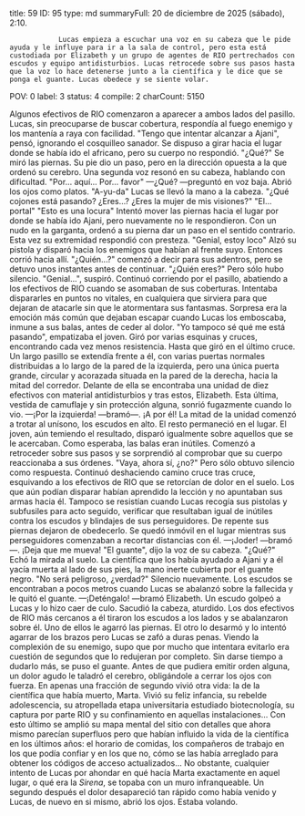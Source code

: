 title:          59
ID:             95
type:           md
summaryFull:    20 de diciembre de 2025 (sábado), 2:10.
                
                Lucas empieza a escuchar una voz en su cabeza que le pide ayuda y le influye para ir a la sala de control, pero esta está custodiada por Elizabeth y un grupo de agentes de RIO pertrechados con escudos y equipo antidisturbios. Lucas retrocede sobre sus pasos hasta que la voz lo hace detenerse junto a la científica y le dice que se ponga el guante. Lucas obedece y se siente volar.
POV:            0
label:          3
status:         4
compile:        2
charCount:      5150


Algunos efectivos de RIO comenzaron a aparecer a ambos lados del pasillo. Lucas, sin preocuparse de buscar cobertura, respondía al fuego enemigo y los mantenía a raya con facilidad.
"Tengo que intentar alcanzar a Ajani", pensó, ignorando el cosquilleo sanador.
Se dispuso a girar hacia el lugar donde se había ido el africano, pero su cuerpo no respondió.
"¿Qué?"
Se miró las piernas. Su pie dio un paso, pero en la dirección opuesta a la que ordenó su cerebro.
Una segunda voz resonó en su cabeza, hablando con dificultad.
"Por... aquí... Por... favor"
—¿Qué? —preguntó en voz baja. Abrió los ojos como platos.
"A-yu-da"
Lucas se llevó la mano a la cabeza.
"¿Qué cojones está pasando? ¿Eres...? ¿Eres la mujer de mis visiones?"
"El... portal"
"Esto es una locura"
Intentó mover las piernas hacia el lugar por donde se había ido Ajani, pero nuevamente no le respondieron.
Con un nudo en la garganta, ordenó a su pierna dar un paso en el sentido contrario. Esta vez su extremidad respondió con presteza.
"Genial, estoy loco"
Alzó su pistola y disparó hacia los enemigos que habían al frente suyo. Entonces corrió hacia allí.
"¿Quién...?" comenzó a decir para sus adentros, pero se detuvo unos instantes antes de continuar. "¿Quién eres?"
Pero sólo hubo silencio.
"Genial...", suspiró.
Continuó corriendo por el pasillo, abatiendo a los efectivos de RIO cuando se asomaban de sus coberturas. Intentaba dispararles en puntos no vitales, en cualquiera que sirviera para que dejaran de atacarle sin que le atormentara sus fantasmas.
Sorpresa era la emoción más común que dejaban escapar cuando Lucas los emboscaba, inmune a sus balas, antes de ceder al dolor.
"Yo tampoco sé qué me está pasando", empatizaba el joven.
Giró por varias esquinas y cruces, encontrando cada vez menos resistencia.
Hasta que giró en el último cruce.
Un largo pasillo se extendía frente a él, con varias puertas normales distribuidas a lo largo de la pared de la izquierda, pero una única puerta grande, circular y acorazada situada  en la pared de la derecha, hacia la mitad del corredor. Delante de ella se encontraba una unidad de diez efectivos con material antidisturbios y tras estos, Elizabeth.
Esta última, vestida de camuflaje y sin protección alguna, sonrió fugazmente cuando lo vio.
—¡Por la izquierda! —bramó—. ¡A por él!
La mitad de la unidad comenzó a trotar al unísono, los escudos en alto. El resto permaneció en el lugar.
El joven, aún temiendo el resultado, disparó igualmente  sobre aquellos que se le acercaban.
Como esperaba, las balas eran inútiles.
Comenzó a retroceder sobre sus pasos y se sorprendió al comprobar que su cuerpo reaccionaba a sus órdenes.
"Vaya, ahora sí, ¿no?"
Pero sólo obtuvo silencio como respuesta.
Continuó deshaciendo camino cruce tras cruce, esquivando a los efectivos de RIO que se retorcían de dolor en el suelo. Los que aún podían disparar habían aprendido la lección y no apuntaban sus armas hacia él. Tampoco se resistían cuando Lucas recogía sus pistolas y subfusiles para acto seguido, verificar que resultaban igual de inútiles contra los escudos y blindajes de sus perseguidores.
De repente sus piernas dejaron de obedecerlo. Se quedó inmóvil en el lugar mientras sus perseguidores comenzaban a recortar distancias con él.
—¡Joder! —bramó—. ¡Deja que me mueva!
"El guante", dijo la voz de su cabeza.
"¿Qué?"
Echó la mirada al suelo. La científica que los había ayudado a Ajani y a él yacía muerta al lado de sus pies, la mano inerte cubierta por el guante negro.
"No será peligroso, ¿verdad?"
Silencio nuevamente.
Los escudos se encontraban a pocos metros cuando Lucas se abalanzó sobre la fallecida y le quitó el guante.
—¡Deténgalo! —bramó Elizabeth.
Un escudo golpeó a Lucas y lo hizo caer de culo.
Sacudió la cabeza, aturdido. Los dos efectivos de RIO más cercanos a él tiraron los escudos a los lados y se abalanzaron sobre él.
Uno de ellos le agarró las piernas. El otro lo desarmó y lo intentó agarrar de los brazos pero Lucas se zafó a duras penas. Viendo la complexión de su enemigo, supo que por mucho que intentara evitarlo era cuestión de segundos que lo redujeran por completo.
Sin darse tiempo a dudarlo más, se puso el guante.
Antes de que pudiera emitir orden alguna, un dolor agudo le taladró el cerebro, obligándole a cerrar los ojos con fuerza.
En apenas una fracción de segundo vivió otra vida: la de la científica que había muerto, Marta. Vivió su feliz infancia, su rebelde adolescencia, su atropellada etapa universitaria estudiado biotecnología, su captura por parte RIO y su confinamiento en aquellas instalaciones...
Con esto último se amplió su mapa mental del sitio con detalles que ahora mismo parecían superfluos pero que habían influido la vida de la científica en los últimos años: el horario de comidas, los compañeros de trabajo en los que podía confiar y en los que no, cómo se las había arreglado para obtener los códigos de acceso actualizados...
No obstante, cualquier intento de Lucas por ahondar en qué hacía Marta exactamente en aquel lugar, o qué era la *Sirena*, se topaba con un muro infranqueable.
Un segundo después el dolor desapareció tan rápido como había venido y Lucas, de nuevo en si mismo, abrió los ojos.
Estaba volando.